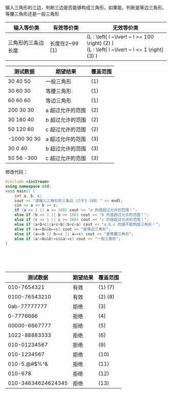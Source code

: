 输入三角形的三边，判断三边是否能够构成三角形，如果能，判断是等边三角形、等腰三角形还是一般三角形

| 输入等价类         | 有效等价类     | 无效等价类                                                                                                 |
| ------------------ | -------------- | ---------------------------------------------------------------------------------------------------------- |
| 三角形的三条边长度 | 长度在2~99 (1) | \(L : \left\{ l  ~\lvert ~ l >= 100 \right\} (2) \) <br> \(L : \left\{ l  ~\lvert ~ l <= 1 \right\} (3) \) |

| 测试数据    | 期望结果         | 覆盖范围 |
| ----------- | ---------------- | -------- |
| 30 40 50    | 一般三角形       | (1)      |
| 30 60 30    | 等腰三角形       | (1)      |
| 60 60 60    | 等边三角形       | (1)      |
| 200 30 30   | a 超过允许的范围 | (2)      |
| 30 160 40   | b 超过允许的范围 | (2)      |
| 50 120 60   | c 超过允许的范围 | (2)      |
| -1000 30 30 | a 超过允许的范围 | (3)      |
| 30 0 40     | b 超过允许的范围 | (3)      |
| 50 56 -300  | c 超过允许的范围 | (3)      |


修改代码：

```cpp
#include <iostream>
using namespace std; 
void main() {
    int a, b, c;
    cout << "请输入三角形的三条边（介于1-100）" << endl;
    cin >> a >> b >> c;
    if (a <= 1 || a >= 100) cout << "a 的值超过允许的范围！";
    else if (b <= 1 || b >= 100) cout << "b 的值超过允许的范围！";
    else if (c <= 1 || c >= 100) cout << "c 的值超过允许的范围！";
    else if (a+b<c||a+c<b||b+c<a) cout << "a,b,c 的值不能构成三角形！";
    else if (a==b&&b==c) cout << "是等边三角形";
    else if (a==b || b==c || a==c) cout << "是等腰三角形";
    else if (a!=b&&b!=c&&a!=c) cout << "一般三角形";
}
```


<br>
<br>
<br>


| 测试数据           | 期望结果 | 覆盖范围 |
| ------------------ | -------- | -------- |
| 010-7654321        | 有效     | (1) (7)  |
| 0100-76543210      | 有效     | (2) (8)  |
| 0ab-77777777       | 拒绝     | (3)      |
| 0-7776666          | 拒绝     | (4)      |
| 00000-6667777      | 拒绝     | (5)      |
| 1022-88883333      | 拒绝     | (6)      |
| 010-01234567       | 拒绝     | (9)      |
| 010-1234567        | 拒绝     | (10)     |
| 010-5.@#$%^&       | 拒绝     | (11)     |
| 010-678            | 拒绝     | (12)     |
| 010-34634624624345 | 拒绝     | (13)     |